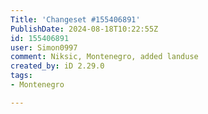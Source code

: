 ```yaml
---
Title: 'Changeset #155406891'
PublishDate: 2024-08-18T10:22:55Z
id: 155406891
user: Simon0997
comment: Niksic, Montenegro, added landuse
created_by: iD 2.29.0
tags:
- Montenegro

---
```

